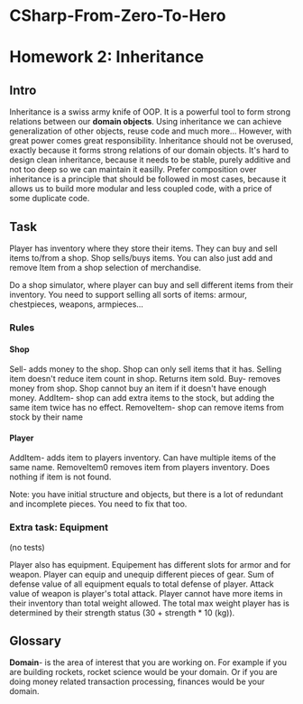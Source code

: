 # CSharp-From-Zero-To-Hero
# Homework 2: Inheritance
## Intro
Inheritance is a swiss army knife of OOP. It is a powerful tool to form strong relations between our **domain objects**.
Using inheritance we can achieve generalization of other objects, reuse code and much more...
However, with great power comes great responsibility. Inheritance should not be overused, exactly because it forms strong relations of our domain objects.
It's hard to design clean inheritance, because it needs to be stable, purely additive and not too deep so we can maintain it easilly.
Prefer composition over inheritance is a principle that should be followed in most cases,
because it allows us to build more modular and less coupled code, with a price of some duplicate code.

## Task
Player has inventory where they store their items. They can buy and sell items to/from a shop.
Shop sells/buys items. You can also just add and remove Item from a shop selection of merchandise.

Do a shop simulator, where player can buy and sell different items from their inventory. You need to support selling all sorts of items: armour, chestpieces, weapons, armpieces...

### Rules
#### Shop 
Sell- adds money to the shop. Shop can only sell items that it has. Selling item doesn't reduce item count in shop. Returns item sold.
Buy- removes money from shop. Shop cannot buy an item if it doesn't have enough money.
AddItem- shop can add extra items to the stock, but adding the same item twice has no effect.
RemoveItem- shop can remove items from stock by their name

#### Player
AddItem- adds item to players inventory. Can have multiple items of the same name.
RemoveItem0 removes item from players inventory. Does nothing if item is not found.

Note: you have initial structure and objects, but there is a lot of redundant and incomplete pieces. 
You need to fix that too. 

### Extra task: Equipment
(no tests)  

Player also has equipment. Equipement has different slots for armor and for weapon. Player can equip and unequip different pieces of gear.
Sum of defense value of all equipment equals to total defense of player.
Attack value of weapon is player's total attack.
Player cannot have more items in their inventory than total weight allowed. The total max weight player has is determined by their strength status (30 + strength * 10 (kg)).

## Glossary
**Domain**- is the area of interest that you are working on. For example if you are building rockets, rocket science would be your domain.
Or if you are doing money related transaction processing, finances would be your domain.  